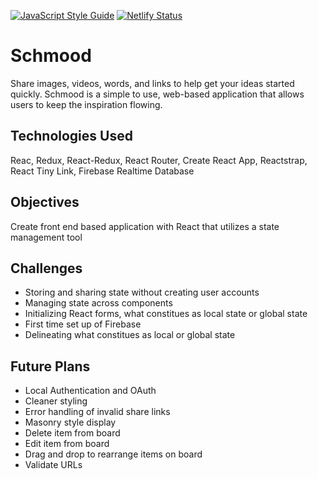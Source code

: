 [![JavaScript Style Guide](https://img.shields.io/badge/code_style-standard-brightgreen.svg)](https://standardjs.com)
[![Netlify Status](https://api.netlify.com/api/v1/badges/141e8c57-21f0-43dc-b7e9-454d8d51782e/deploy-status)](https://app.netlify.com/sites/determined-chandrasekhar-d6dccb/deploys)

# Schmood
Share images, videos, words, and links to help get your ideas started quickly. Schmood is a simple to use, web-based application that allows users to keep the inspiration flowing.

## Technologies Used
Reac, Redux, React-Redux, React Router, Create React App, Reactstrap, React Tiny Link, Firebase Realtime Database

## Objectives
Create front end based application with React that utilizes a state management tool

## Challenges
- Storing and sharing state without creating user accounts
- Managing state across components
- Initializing React forms, what constitues as local state or global state
- First time set up of Firebase
- Delineating what constitues as local or global state

## Future Plans
- Local Authentication and OAuth
- Cleaner styling
- Error handling of invalid share links
- Masonry style display
- Delete item from board
- Edit item from board
- Drag and drop to rearrange items on board
- Validate URLs
